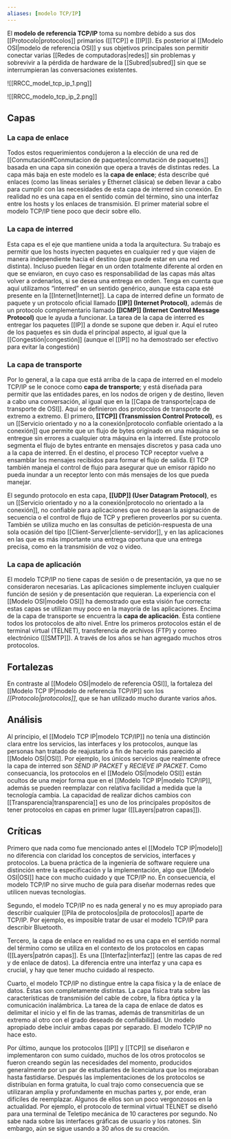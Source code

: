 ```yaml
---
aliases: [modelo TCP/IP]
---
```

El **modelo de referencia TCP/IP** toma su nombre debido a sus dos [[Protocolo|protocolos]] primarios ([[TCP]] e [[IP]]). Es posterior al [[Modelo OSI|modelo de referencia OSI]] y sus objetivos principales son permitir conectar varias [[Redes de computadoras|redes]] sin problemas y sobrevivir a la pérdida de hardware de la [[Subred|subred]] sin que se interrumpieran las conversaciones existentes.

![[RRCC_model_tcp_ip_1.png]]

![[RRCC_modelo_tcp_ip_2.png]]

## Capas
### La capa de enlace
Todos estos requerimientos condujeron a la elección de una red de [[Conmutación#Conmutacion de paquetes|conmutación de paquetes]] basada en una capa sin conexión que opera a través de distintas redes. La capa más baja en este modelo es la **capa de enlace**; ésta describe qué enlaces (como las líneas seriales y Ethernet clásica) se deben llevar a cabo para cumplir con las necesidades de esta capa de interred sin conexión. En realidad no es una capa en el sentido común del término, sino una interfaz entre los hosts y los enlaces de transmisión. El primer material sobre el modelo TCP/IP tiene poco que decir sobre ello.

### La capa de interred
Esta capa es el eje que mantiene unida a toda la arquitectura. Su trabajo es permitir que los hosts inyecten paquetes en cualquier red y que viajen de manera independiente hacia el destino (que puede estar en una red distinta). Incluso pueden llegar en un orden totalmente diferente al orden en que se enviaron, en cuyo caso es responsabilidad de las capas más altas volver a ordenarlos, si se desea una entrega en orden. Tenga en cuenta que aquí utilizamos “interred” en un sentido genérico, aunque esta capa esté presente en la [[Internet|Internet]].
La capa de interred define un formato de paquete y un protocolo oficial llamado **[[IP]] (Internet Protocol)**, además de un protocolo complementario llamado **[[ICMP]] (Internet Control Message Protocol)** que le ayuda a funcionar. La tarea de la capa de interred es entregar los paquetes [[IP]] a donde se supone que deben ir. Aquí el ruteo de los paquetes es sin duda el principal aspecto, al igual que la [[Congestión|congestión]] (aunque el [[IP]] no ha demostrado ser efectivo para evitar la congestión)

### La capa de transporte
Por lo general, a la capa que está arriba de la capa de interred en el modelo TCP/IP se le conoce como **capa de transporte**; y está diseñada para permitir que las entidades pares, en los nodos de origen y de destino, lleven a cabo una conversación, al igual que en la [[Capa de transporte|capa de transporte de OSI]]. Aquí se definieron dos protocolos de transporte de extremo a extremo. El primero, **[[TCP]] (Transmission Control Protocol)**, es un [[Servicio orientado y no a la conexión|protocolo confiable orientado a la conexión]] que permite que un flujo de bytes originado en una máquina se entregue sin errores a cualquier otra máquina en la interred. Este protocolo segmenta el flujo de bytes entrante en mensajes discretos y pasa cada uno a la capa de interred. En el destino, el proceso TCP receptor vuelve a ensamblar los mensajes recibidos para formar el flujo de salida. El TCP también maneja el control de flujo para asegurar que un emisor rápido no pueda inundar a un receptor lento con más mensajes de los que pueda manejar.

El segundo protocolo en esta capa, **[[UDP]] (User Datagram Protocol)**, es un [[Servicio orientado y no a la conexión|protocolo no orientado a la conexión]], no confiable para aplicaciones que no desean la asignación de secuencia o el control de flujo de TCP y prefieren proveerlos por su cuenta. También se utiliza mucho en las consultas de petición-respuesta de una sola ocasión del tipo [[Client-Server|cliente-servidor]], y en las aplicaciones en las que es más importante una entrega oportuna que una entrega precisa, como en la transmisión de voz o video.

### La capa de aplicación
El modelo TCP/IP no tiene capas de sesión o de presentación, ya que no se consideraron necesarias. Las aplicaciones simplemente incluyen cualquier función de sesión y de presentación que requieran. La experiencia con el [[Modelo OSI|modelo OSI]] ha demostrado que esta visión fue correcta: estas capas se utilizan muy poco en la mayoría de las aplicaciones.
Encima de la capa de transporte se encuentra la **capa de aplicación**. Ésta contiene todos los protocolos de alto nivel. Entre los primeros protocolos están el de terminal virtual (TELNET), transferencia de archivos (FTP) y correo electrónico ([[SMTP]]). A través de los años se han agregado muchos otros protocolos.

## Fortalezas
En contraste al [[Modelo OSI|modelo de referencia OSI]], la fortaleza del [[Modelo TCP IP|modelo de referencia TCP/IP]] son los *[[Protocolo|protocolos]]*, que se han utilizado mucho durante varios años.

## Análisis
Al principio, el [[Modelo TCP IP|modelo TCP/IP]] no tenía una distinción clara entre los servicios, las interfaces y los protocolos, aunque las personas han tratado de reajustarlo a fin de hacerlo más parecido al [[Modelo OSI|OSI]]. Por ejemplo, los únicos servicios que realmente ofrece la capa de interred son *SEND IP PACKET* y *RECIEVE IP PACKET*. Como consecuancia, los protocolos en el [[Modelo OSI|modelo OSI]] están ocultos de una mejor forma que en el [[Modelo TCP IP|modelo TCP/IP]], además se pueden reemplazar con relativa facilidad a medida que la tecnología cambia. La capacidad de realizar dichos cambios con [[Transparencia|transparencia]] es uno de los principales propósitos de tener protocolos en capas en primer lugar ([[Layers|patron capas]]). 

## Críticas
Primero que nada como fue mencionado antes el [[Modelo TCP IP|modelo]] no diferencia con claridad los conceptos de servicios, interfaces y protocolos. La buena práctica de la ingeniería de software requiere una distinción entre la especificación y la implementación, algo que [[Modelo OSI|OSI]] hace con mucho cuidado y que TCP/IP no. En consecuencia, el modelo TCP/IP no sirve mucho de guía para diseñar modernas redes que utilicen nuevas tecnologías.

Segundo, el modelo TCP/IP no es nada general y no es muy apropiado para describir cualquier [[Pila de protocolos|pila de protocolos]] aparte de TCP/IP. Por ejemplo, es imposible tratar de usar el modelo TCP/IP para describir Bluetooth.

Tercero, la capa de enlace en realidad no es una capa en el sentido normal del término como se utiliza en el contexto de los protocolos en capas ([[Layers|patrón capas]]. Es una [[Interfaz|interfaz]] (entre las capas de red y de enlace de datos). La diferencia entre una interfaz y una capa es crucial, y hay que tener mucho cuidado al respecto.

Cuarto, el modelo TCP/IP no distingue entre la capa física y la de enlace de datos. Éstas son completamente distintas. La capa física trata sobre las características de transmisión del cable de cobre, la fibra óptica y la comunicación inalámbrica. La tarea de la capa de enlace de datos es delimitar el inicio y el fin de las tramas, además de transmitirlas de un extremo al otro con el grado deseado de confiabilidad. Un modelo apropiado debe incluir ambas capas por separado. El modelo TCP/IP no hace esto.

Por último, aunque los protocolos [[IP]] y [[TCP]] se diseñaron e implementaron con sumo cuidado, muchos de los otros protocolos se fueron creando según las necesidades del momento, producidos generalmente por un par de estudiantes de licenciatura que los mejoraban hasta fastidiarse. Después las implementaciones de los protocolos se distribuían en forma gratuita, lo cual trajo como consecuencia que se utilizaran amplia y profundamente en muchas partes y, por ende, eran difíciles de reemplazar. Algunos de ellos son un poco vergonzosos en la actualidad. Por ejemplo, el protocolo de terminal virtual TELNET se diseñó para una terminal de Teletipo mecánica de 10 caracteres por segundo. No sabe nada sobre las interfaces gráficas de usuario y los ratones. Sin embargo, aún se sigue usando a 30 años de su creación.